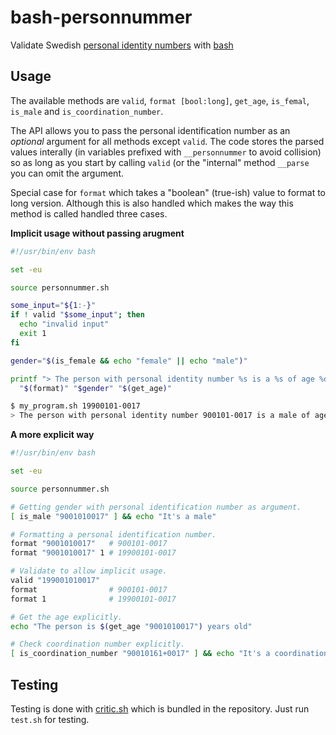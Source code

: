 # bash-personnummer

Validate Swedish [personal identity
numbers](https://en.wikipedia.org/wiki/Personal_identity_number_(Sweden)) with
[bash](https://www.gnu.org/software/bash/)

## Usage

The available methods are `valid`, `format [bool:long]`, `get_age`, `is_femal`,
`is_male` and `is_coordination_number`.

The API allows you to pass the personal identification number as an *optional*
argument for all methods except `valid`. The code stores the parsed values
interally (in variables prefixed with `__personnummer` to avoid collision) so as
long as you start by calling `valid` (or the "internal" method `__parse` you can
omit the argument.

Special case for `format` which takes a "boolean" (true-ish) value to format to
long version. Although this is also handled which makes the way this method is
called handled three cases.

**Implicit usage without passing arugment**

```bash
#!/usr/bin/env bash

set -eu

source personnummer.sh

some_input="${1:-}"
if ! valid "$some_input"; then
  echo "invalid input"
  exit 1
fi

gender="$(is_female && echo "female" || echo "male")"

printf "> The person with personal identity number %s is a %s of age %d\n" \
  "$(format)" "$gender" "$(get_age)"
```

```sh
$ my_program.sh 19900101-0017
> The person with personal identity number 900101-0017 is a male of age 30
```

**A more explicit way**

```bash
#!/usr/bin/env bash

set -eu

source personnummer.sh

# Getting gender with personal identification number as argument.
[ is_male "9001010017" ] && echo "It's a male"

# Formatting a personal identification number.
format "9001010017"   # 900101-0017
format "9001010017" 1 # 19900101-0017

# Validate to allow implicit usage.
valid "199001010017"
format                # 900101-0017
format 1              # 19900101-0017

# Get the age explicitly.
echo "The person is $(get_age "9001010017") years old"

# Check coordination number explicitly.
[ is_coordination_number "90010161+0017" ] && echo "It's a coordinational number"
```

## Testing

Testing is done with [critic.sh](https://github.com/Checksum/critic.sh) which is
bundled in the repository. Just run `test.sh` for testing.
